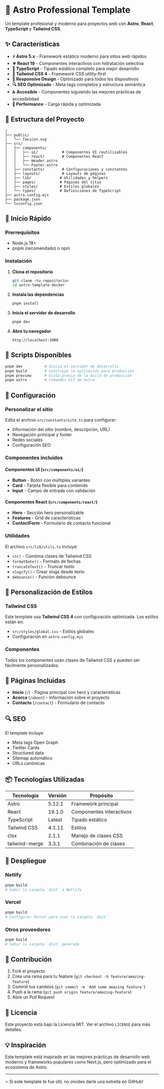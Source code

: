 # 🚀 Astro Professional Template

Un template profesional y moderno para proyectos web con **Astro**, **React**, **TypeScript** y **Tailwind CSS**.

## ✨ Características

- **⚡ Astro 5.x** - Framework estático moderno para sitios web rápidos
- **⚛️ React 19** - Componentes interactivos con hidratación selectiva
- **📝 TypeScript** - Tipado estático completo para mejor desarrollo
- **🎨 Tailwind CSS 4** - Framework CSS utility-first
- **📱 Responsive Design** - Optimizado para todos los dispositivos
- **🔍 SEO Optimizado** - Meta tags completos y estructura semántica
- **♿ Accesible** - Componentes siguiendo las mejores prácticas de accesibilidad
- **🎯 Performance** - Carga rápida y optimizada

## 📁 Estructura del Proyecto

```plain
/
├── public/
│   └── favicon.svg
├── src/
│   ├── components/
│   │   ├── ui/           # Componentes UI reutilizables
│   │   ├── react/        # Componentes React
│   │   ├── Header.astro
│   │   └── Footer.astro
│   ├── constants/        # Configuraciones y constantes
│   ├── layouts/          # Layouts de páginas
│   ├── lib/             # Utilidades y helpers
│   ├── pages/           # Páginas del sitio
│   ├── styles/          # Estilos globales
│   └── types/           # Definiciones de TypeScript
├── astro.config.mjs
├── package.json
└── tsconfig.json
```

## 🚀 Inicio Rápido

### Prerrequisitos

- Node.js 18+
- pnpm (recomendado) o npm

### Instalación

1. **Clona el repositorio**

   ```bash
   git clone <tu-repositorio>
   cd astro-template-docker
   ```

2. **Instala las dependencias**

   ```bash
   pnpm install
   ```

3. **Inicia el servidor de desarrollo**

   ```bash
   pnpm dev
   ```

4. **Abre tu navegador**

   ```plain
   http://localhost:3000
   ```

## 📜 Scripts Disponibles

```bash
pnpm dev          # Inicia el servidor de desarrollo
pnpm build        # Construye la aplicación para producción
pnpm preview      # Vista previa de la build de producción
pnpm astro        # Comandos CLI de Astro
```

## 🔧 Configuración

### Personalizar el sitio

Edita el archivo `src/constants/site.ts` para configurar:

- Información del sitio (nombre, descripción, URL)
- Navegación principal y footer
- Redes sociales
- Configuración SEO

### Componentes incluidos

#### Componentes UI (`src/components/ui/`)

- **Button** - Botón con múltiples variantes
- **Card** - Tarjeta flexible para contenido
- **Input** - Campo de entrada con validación

#### Componentes React (`src/components/react/`)

- **Hero** - Sección hero personalizable
- **Features** - Grid de características
- **ContactForm** - Formulario de contacto funcional

### Utilidades

El archivo `src/lib/utils.ts` incluye:

- `cn()` - Combina clases de Tailwind CSS
- `formatDate()` - Formato de fechas
- `truncateText()` - Truncar texto
- `slugify()` - Crear slugs desde texto
- `debounce()` - Función debounce

## 🎨 Personalización de Estilos

### Tailwind CSS

Este template usa **Tailwind CSS 4** con configuración optimizada. Los estilos están en:

- `src/styles/global.css` - Estilos globales
- Configuración en `astro.config.mjs`

### Componentes

Todos los componentes usan clases de Tailwind CSS y pueden ser fácilmente personalizados.

## 📱 Páginas Incluidas

- **Inicio** (`/`) - Página principal con hero y características
- **Acerca** (`/about`) - Información sobre el proyecto
- **Contacto** (`/contact`) - Formulario de contacto

## 🔍 SEO

El template incluye:

- Meta tags Open Graph
- Twitter Cards
- Structured data
- Sitemap automático
- URLs canónicas

## 📦 Tecnologías Utilizadas

| Tecnología | Versión | Propósito |
|------------|---------|-----------|
| Astro | 5.12.1 | Framework principal |
| React | 19.1.0 | Componentes interactivos |
| TypeScript | Latest | Tipado estático |
| Tailwind CSS | 4.1.11 | Estilos |
| clsx | 2.1.1 | Manejo de clases CSS |
| tailwind-merge | 3.3.1 | Combinación de clases |

## 🚀 Despliegue

### Netlify

```bash
pnpm build
# Subir la carpeta `dist` a Netlify
```

### Vercel

```bash
pnpm build
# Configurar Vercel para usar la carpeta `dist`
```

### Otros proveedores

```bash
pnpm build
# Subir la carpeta `dist` generada
```

## 🤝 Contribución

1. Fork el proyecto
2. Crea una rama para tu feature (`git checkout -b feature/amazing-feature`)
3. Commit tus cambios (`git commit -m 'Add some amazing feature'`)
4. Push a la rama (`git push origin feature/amazing-feature`)
5. Abre un Pull Request

## 📄 Licencia

Este proyecto está bajo la Licencia MIT. Ver el archivo `LICENSE` para más detalles.

## 💡 Inspiración

Este template está inspirado en las mejores prácticas de desarrollo web moderno y frameworks populares como Next.js, pero optimizado para el ecosistema de Astro.

---

⭐ Si este template te fue útil, no olvides darle una estrella en GitHub!
